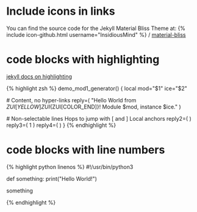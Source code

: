 
# Include icons in links
You can find the source code for the Jekyll Material Bliss Theme at:
{% include icon-github.html username="InsidiousMind" %} /
[material-bliss](https://github.com/InsidiousMind/material-bliss-jekyll-theme)

# code blocks with highlighting
[jekyll docs on highlighting](https://jekyllrb.com/docs/templates/#code-snippet-highlighting)

{% highlight zsh %}
demo_mod1_generator() {
  local mod="$1" ice="$2"

  \# Content, no hyper-links
  reply=( "Hello World from ${ZUI[YELLOW]}ZUI${ZUI[COLOR_END]}! Module $mod, instance $ice." )

  \# Non-selectable lines   Hops to jump with [ and ]   Local anchors
  reply2=( )               reply3=( 1 )                reply4=( )
}
{% endhighlight %}


# code blocks with line numbers
{% highlight python linenos %}
\#!/usr/bin/python3

def something:
  print("Hello World!")

something

{% endhighlight %}
